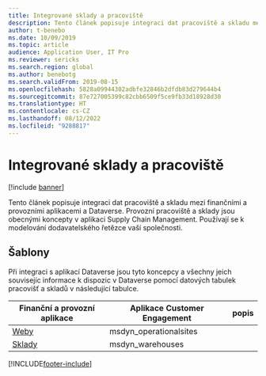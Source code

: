 ```yaml
---
title: Integrované sklady a pracoviště
description: Tento článek popisuje integraci dat pracoviště a skladu mezi finančními a provozními aplikacemi a Dataverse.
author: t-benebo
ms.date: 10/09/2019
ms.topic: article
audience: Application User, IT Pro
ms.reviewer: sericks
ms.search.region: global
ms.author: benebotg
ms.search.validFrom: 2019-08-15
ms.openlocfilehash: 5828a09944302adbfe32846b2dfdb83d279644b4
ms.sourcegitcommit: 87e727005399c82cbb6509f5ce9fb33d18928d30
ms.translationtype: HT
ms.contentlocale: cs-CZ
ms.lasthandoff: 08/12/2022
ms.locfileid: "9288817"
---
```

# <a name="integrated-sites-and-warehouses"></a>Integrované sklady a pracoviště

[!include [banner](../../includes/banner.md)]



Tento článek popisuje integraci dat pracoviště a skladu mezi finančními a provozními aplikacemi a Dataverse. Provozní pracoviště a sklady jsou obecnými koncepty v aplikaci Supply Chain Management. Používají se k modelování dodavatelského řetězce vaší společnosti.

## <a name="templates"></a>Šablony

Při integraci s aplikací Dataverse jsou tyto koncepcy a všechny jeich souvisejíc informace k dispozic v Dataverse pomocí datových tabulek pracovišť a skladů v následující tabulce.

Finanční a provozní aplikace | Aplikace Customer Engagement     | popis
--------------------------|---------------------------|---
[Weby](mapping-reference.md#156) | msdyn_operationalsites | |
[Sklady](mapping-reference.md#204) | msdyn_warehouses | |

[!INCLUDE[footer-include](../../../../includes/footer-banner.md)]

